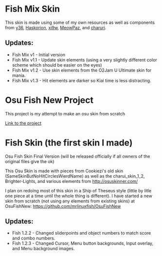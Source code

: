 # Fish Mix Skin #
This skin is made using some of my own resources as well as components from [y36](https://osu.ppy.sh/u/y36), [Haskorion](https://osu.ppy.sh/u/haskorion), [xi9w](https://osu.ppy.sh/u/xi9w), [MeowPaz](https://osu.ppy.sh/u/meowpaz), and [charuri](https://osu.ppy.sh/u/charuri).

## Updates: ##
- Fish Mix v1 - Initial version
- Fish Mix v1.1 - Update skin elements (using a very slightly different color scheme which should be easier on the eyes)
- Fish Mix v1.2 - Use skin elements from the O2Jam U Ultimate skin for mania.
- Fish Mix v1.3 - Hit elements are darker so Kiai time is less distracting.

# Osu Fish New Project #
This project is my attempt to make an osu skin from scratch

[Link to the project](https://github.com/mrlinuxfish/OsuFishNew)

# Fish Skin (the first skin I made) #
Osu Fish Skin Final Version (will be released officially if all owners of the original files give the ok)

This Osu Skin is made with pieces from Cookiezi's old skin (SameSkinButNoHitCirclesWierdName) as well as the charui_skin_1_2, Brighter-Lights, and various elements from http://osuskinner.com/

I plan on redoing most of this skin in a Ship of Theseus style (little by litle one piece at a time until the whole thing is different).
I have started a new skin from scratch (not using any elements from existing skins) at OsuFishNew: https://github.com/mrlinuxfish/OsuFishNew


## Updates: ##
- Fish 1.2.2 - Changed sliderpoints and object numbers to match score and combo numbers.
- Fish 1.2.3 - Changed Cursor, Menu button backgrounds, Input overlay, and Menu background images.
